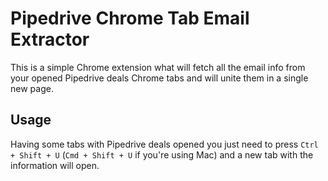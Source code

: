 # Pipedrive Chrome Tab Email Extractor

This is a simple Chrome extension what will fetch all the email info from your opened Pipedrive deals Chrome tabs and will unite them in a single new page.

## Usage

Having some tabs with Pipedrive deals opened you just need to press `Ctrl + Shift + U` (`Cmd + Shift + U` if you're using Mac) and a new tab with the information will open.
